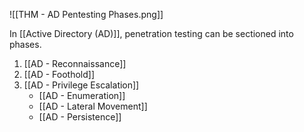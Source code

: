 ![[THM - AD Pentesting Phases.png]]

In [[Active Directory (AD)]], penetration testing can be sectioned into phases.

1. [[AD - Reconnaissance]]
2. [[AD - Foothold]]
3. [[AD - Privilege Escalation]]
	- [[AD - Enumeration]]
	- [[AD - Lateral Movement]]
	- [[AD - Persistence]]
